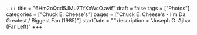 +++
title = "6Hm2oQcd5JMuZTfXoWcO.avif"
draft = false
tags = ["Photos"]
categories = ["Chuck E. Cheese's"]
pages = ["Chuck E. Cheese's - I'm Da Greatest / Biggest Fan (1985)"]
startDate = ""
description = "Joseph G. Ajhar (Far Left)"
+++
